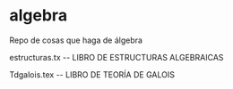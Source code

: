 # algebra
Repo de cosas que haga de álgebra

estructuras.tx -- LIBRO DE ESTRUCTURAS ALGEBRAICAS

Tdgalois.tex -- LIBRO DE TEORÍA DE GALOIS

